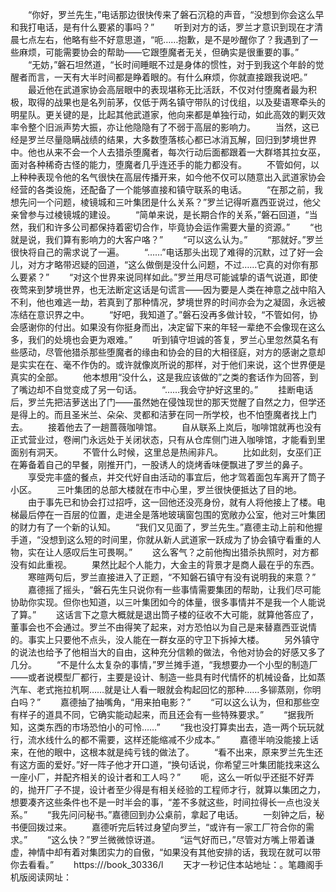 　　“你好，罗兰先生，”电话那边很快传来了磐石沉稳的声音，“没想到你会这么早和我打电话，是有什么要紧的事吗？”
　　听到对方的话，罗兰才意识到现在才清晨七点左右，他略有些不好意思道，“呃……抱歉，是不是吵醒你了？我遇到了一些麻烦，可能需要协会的帮助——它跟堕魔者无关，但确实是很重要的事。”
　　“无妨，”磐石坦然道，“长时间睡眠不过是身体的惯性，对于到我这个年龄的觉醒者而言，一天有大半时间都是睁着眼的。有什么麻烦，你就直接跟我说吧。”
　　最近他在武道家协会高层眼中的表现堪称无比活跃，不仅对付堕魔者最为积极，取得的战果也是名列前茅，仅低于两名镇守带队的讨伐组，以及斐语寒牵头的明星队。更关键的是，比起其他武道家，他向来都是单独行动，如此高效的剿灭效率令整个旧派声势大振，亦让他隐隐有了不弱于高层的影响力。
　　当然，这已经是罗兰尽量隐瞒战绩的结果，大多数堕落核心都已冰消瓦解，回归到梦境世界中。他也从来不会一个人去猎杀堕魔者，每次行动后面都跟着一大群塔其拉女巫，面对各种稀奇古怪的能力，堕魔者几乎连还手的能力都没有。
　　不管如何，以上种种表现令他的名气很快在高层传播开来，如今他不仅可以随意出入武道家协会经营的各类设施，还配备了一个能够直接和镇守联系的电话。
　　“在那之前，我想先问一个问题，棱镜城和三叶集团是什么关系？”罗兰记得听嘉西亚说过，他父亲曾参与过棱镜城的建设。
　　“简单来说，是长期合作的关系，”磐石回道，“当然，我们和许多公司都保持着密切合作，毕竟协会运作需要大量的资源。”
　　“也就是说，我们算有影响力的大客户咯？”
　　“可以这么认为。”
　　“那就好。”罗兰很快将自己的需求说了一遍。
　　“……”电话那头出现了难得的沉默，过了好一会儿，对方才略带迟疑的回道，“这么做倒是没什么问题，不过……它真的对你有那么要紧？”
　　“对这个世界来说同样如此。”罗兰用尽可能诚挚的语气说道，即使夜莺来到梦境世界，也无法断定这话是句谎言——因为要是人类在神意之战中陷入不利，他也难逃一劫，若真到了那种情况，梦境世界的时间亦会为之凝固，永远被冻结在意识界之中。
　　“好吧，我知道了。”磐石没再多做计较，“不管如何，协会感谢你的付出。如果没有你挺身而出，决定留下来的年轻一辈绝不会像现在这么多，我们的处境也会更为艰难。”
　　听到镇守坦诚的答复，罗兰心里忽然莫名有些感动，尽管他猎杀那些堕魔者的缘由和协会的目的大相径庭，对方的感谢之意却是实实在在、毫不作伪的。或许就像岚所说的那样，对于他们来说，这个世界便是真实的全部。
　　他本想用“没什么，这是我应该做的”之类的套话作为回答，到了嘴边却不自觉变成了另一句话。
　　“……我会守护好这里的。”
　　挂断电话后，罗兰先把洁萝送出了门——虽然她在侵蚀现世的那天觉醒了自然之力，但学还是得上的。而且圣米兰、朵朵、灵都和洁萝在同一所学校，也不怕堕魔者找上门去。
　　接着他去了一趟蔷薇咖啡馆。
　　自从联系上岚后，咖啡馆就再也没有正式营业过，卷闸门永远处于关闭状态，只有从仓库侧门进入咖啡馆，才能看到里面别有洞天。
　　不管什么时候，这里总是热闹非凡。
　　比如此刻，女巫们正在筹备着自己的早餐，刚推开门，一股诱人的烧烤香味便飘进了罗兰的鼻子。
　　享受完丰盛的餐点，并交代好自由活动的事宜后，他才驾着面包车离开了筒子小区。
　　三叶集团的总部大楼就在市中心里，罗兰很快便抵达了目的地。
　　由于事先已和协会打过招呼，这一回他还没亮身份，就有人将他接上了楼。电梯最后停在一百层的位置，走进全是落地玻璃窗包围的宽敞办公室，他对三叶集团的财力有了一个新的认知。
　　“我们又见面了，罗兰先生。”嘉德主动上前和他握手道，“没想到这么短的时间里，你就从新人武道家一跃成为了协会镇守看重的人物，实在让人感叹后生可畏啊。”
　　这么客气？之前他掏出猎杀执照时，对方都没有如此重视。
　　果然比起个人能力，大金主的背景才是商人最在乎的东西。
　　寒暄两句后，罗兰直接进入了正题，“不知磐石镇守有没有说明我的来意？”
　　嘉德摇了摇头，“磐石先生只说你有一些事情需要集团的帮助，让我们尽可能协助你实现。但你也知道，以三叶集团如今的体量，很多事情并不是我一个人能说了算。”
　　这话言下之意大概就是退出筒子楼的征收不大可能，就算他答应了，董事会也不会通过。罗兰不由得笑了起来，对方恐怕以为自己是来替嘉西亚说情的。事实上只要他不点头，没人能在一群女巫的守卫下拆掉大楼。
　　另外镇守的说法也给予了他相当大的自由，这种充分信赖的做法，令他对协会的好感又多了几分。
　　“不是什么太复杂的事情，”罗兰摊手道，“我想要办一个小型的制造厂——或者说模型厂都行，主要是设计、制造一些具有时代情怀的机械设备，比如蒸汽车、老式拖拉机啊……就是让人看一眼就会构起回忆的那种……多铆蒸刚，你明白吗？”
　　嘉德抽了抽嘴角，“用来拍电影？”
　　“可以这么认为，但和那些空有样子的道具不同，它确实能动起来，而且还会有一些特殊要求。”
　　“据我所知，这类东西的市场恐怕小的可怜……”
　　“我也没打算卖出去，造一两个玩玩就行，流水线什么的都不需要，这样还能缩减不少成本。”
　　嘉德半响没能接上话来，在他的眼中，这根本就是纯亏钱的做法了。
　　“看不出来，原来罗兰先生还有这方面的爱好。”好一阵子他才开口道，“换句话说，你希望三叶集团能找来这么一座小厂，并配齐相关的设计者和工人吗？”
　　呃，这么一听似乎还挺不好弄的，抛开厂子不提，设计者至少得是有相关经验的工程师才行，就算以集团之力，想要凑齐这些条件也不是一时半会的事，“差不多就这些，时间拉得长一点也没关系。”
　　“我先问问秘书。”嘉德回到办公桌前，拿起了电话。
　　一刻钟之后，秘书便回拨过来。
　　嘉德听完后转过身望向罗兰，“或许有一家工厂符合你的需求。”
　　“这么快？”罗兰微微惊讶道。
　　“运气好而已，”尽管对方嘴上带着谦虚，神情中却有着对集团实力的自傲，“如果没有其他安排的话，我现在就可以带你去看看。”
　　https:///book_30336/l
　　天才一秒记住本站地址：。笔趣阁手机版阅读网址：